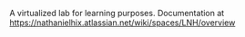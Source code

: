 A virtualized lab for learning purposes. Documentation at https://nathanielhix.atlassian.net/wiki/spaces/LNH/overview